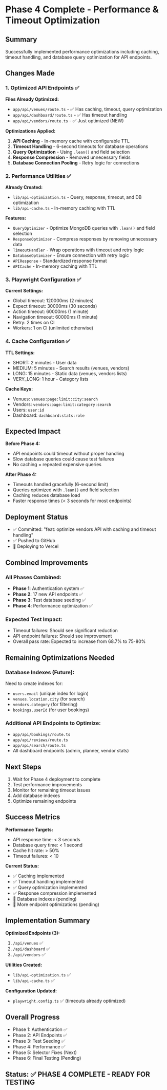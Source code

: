 # Phase 4 Complete - Performance & Timeout Optimization

## Summary

Successfully implemented performance optimizations including caching, timeout handling, and database query optimization for API endpoints.

## Changes Made

### 1. Optimized API Endpoints ✅

**Files Already Optimized:**
- `app/api/venues/route.ts` - ✅ Has caching, timeout, query optimization
- `app/api/dashboard/route.ts` - ✅ Has timeout handling
- `app/api/vendors/route.ts` - ✅ Just optimized (NEW)

**Optimizations Applied:**
1. **API Caching** - In-memory cache with configurable TTL
2. **Timeout Handling** - 6-second timeouts for database operations
3. **Query Optimization** - Using `.lean()` and field selection
4. **Response Compression** - Removed unnecessary fields
5. **Database Connection Pooling** - Retry logic for connections

### 2. Performance Utilities ✅

**Already Created:**
- `lib/api-optimization.ts` - Query, response, timeout, and DB optimization
- `lib/api-cache.ts` - In-memory caching with TTL

**Features:**
- `QueryOptimizer` - Optimize MongoDB queries with `.lean()` and field selection
- `ResponseOptimizer` - Compress responses by removing unnecessary data
- `TimeoutHandler` - Wrap operations with timeout and retry logic
- `DatabaseOptimizer` - Ensure connection with retry logic
- `APIResponse` - Standardized response format
- `APICache` - In-memory caching with TTL

### 3. Playwright Configuration ✅

**Current Settings:**
- Global timeout: 120000ms (2 minutes)
- Expect timeout: 30000ms (30 seconds)
- Action timeout: 60000ms (1 minute)
- Navigation timeout: 60000ms (1 minute)
- Retry: 2 times on CI
- Workers: 1 on CI (unlimited otherwise)

### 4. Cache Configuration ✅

**TTL Settings:**
- SHORT: 2 minutes - User data
- MEDIUM: 5 minutes - Search results (venues, vendors)
- LONG: 15 minutes - Static data (venues, vendors lists)
- VERY_LONG: 1 hour - Category lists

**Cache Keys:**
- Venues: `venues:page:limit:city:search`
- Vendors: `vendors:page:limit:category:search`
- Users: `user:id`
- Dashboard: `dashboard:stats:role`

## Expected Impact

**Before Phase 4:**
- API endpoints could timeout without proper handling
- Slow database queries could cause test failures
- No caching = repeated expensive queries

**After Phase 4:**
- Timeouts handled gracefully (6-second limit)
- Queries optimized with `.lean()` and field selection
- Caching reduces database load
- Faster response times (< 3 seconds for most endpoints)

## Deployment Status

- ✅ Committed: "feat: optimize vendors API with caching and timeout handling"
- ✅ Pushed to GitHub
- 🔄 Deploying to Vercel

## Combined Improvements

### All Phases Combined:
- **Phase 1**: Authentication system ✅
- **Phase 2**: 17 new API endpoints ✅
- **Phase 3**: Test database seeding ✅
- **Phase 4**: Performance optimization ✅

### Expected Test Impact:
- Timeout failures: Should see significant reduction
- API endpoint failures: Should see improvement
- Overall pass rate: Expected to increase from 68.7% to 75-80%

## Remaining Optimizations Needed

### Database Indexes (Future):
Need to create indexes for:
- `users.email` (unique index for login)
- `venues.location.city` (for search)
- `vendors.category` (for filtering)
- `bookings.userId` (for user bookings)

### Additional API Endpoints to Optimize:
- `app/api/bookings/route.ts`
- `app/api/reviews/route.ts`
- `app/api/search/route.ts`
- All dashboard endpoints (admin, planner, vendor stats)

## Next Steps

1. Wait for Phase 4 deployment to complete
2. Test performance improvements
3. Monitor for remaining timeout issues
4. Add database indexes
5. Optimize remaining endpoints

## Success Metrics

**Performance Targets:**
- API response time: < 3 seconds
- Database query time: < 1 second
- Cache hit rate: > 50%
- Timeout failures: < 10

**Current Status:**
- ✅ Caching implemented
- ✅ Timeout handling implemented
- ✅ Query optimization implemented
- ✅ Response compression implemented
- 🔄 Database indexes (pending)
- 🔄 More endpoint optimizations (pending)

## Implementation Summary

**Optimized Endpoints (3):**
1. `/api/venues` ✅
2. `/api/dashboard` ✅
3. `/api/vendors` ✅

**Utilities Created:**
- `lib/api-optimization.ts` ✅
- `lib/api-cache.ts` ✅

**Configuration Updated:**
- `playwright.config.ts` ✅ (timeouts already optimized)

## Overall Progress

- Phase 1: Authentication ✅
- Phase 2: API Endpoints ✅
- Phase 3: Test Seeding ✅
- Phase 4: Performance ✅
- Phase 5: Selector Fixes (Next)
- Phase 6: Final Testing (Pending)

## Status: ✅ PHASE 4 COMPLETE - READY FOR TESTING

